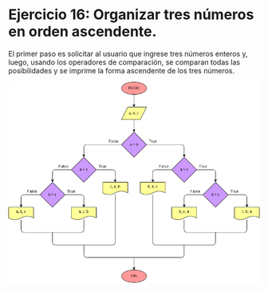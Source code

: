 # Ejercicio 16: Organizar tres números en orden ascendente.

El primer paso es solicitar al usuario que ingrese tres números enteros y, luego, usando los operadores de comparación, se comparan todas las posibilidades y se imprime la forma ascendente de los tres números.

![Diagrama](diagrama.png "diagrama de flujo")